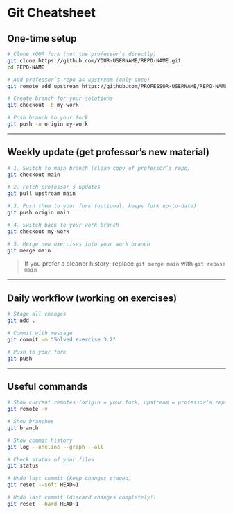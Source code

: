 # Git Cheatsheet

## One-time setup

```bash
# Clone YOUR fork (not the professor’s directly)
git clone https://github.com/YOUR-USERNAME/REPO-NAME.git
cd REPO-NAME

# Add professor’s repo as upstream (only once)
git remote add upstream https://github.com/PROFESSOR-USERNAME/REPO-NAME.git

# Create branch for your solutions
git checkout -b my-work

# Push branch to your fork
git push -u origin my-work
```

---

## Weekly update (get professor’s new material)

```bash
# 1. Switch to main branch (clean copy of professor’s repo)
git checkout main

# 2. Fetch professor’s updates
git pull upstream main

# 3. Push them to your fork (optional, keeps fork up-to-date)
git push origin main

# 4. Switch back to your work branch
git checkout my-work

# 5. Merge new exercises into your work branch
git merge main
```

> If you prefer a cleaner history: replace `git merge main` with `git rebase main`

---

## Daily workflow (working on exercises)

```bash
# Stage all changes
git add .

# Commit with message
git commit -m "Solved exercise 3.2"

# Push to your fork
git push
```

---

## Useful commands

```bash
# Show current remotes (origin = your fork, upstream = professor’s repo)
git remote -v

# Show branches
git branch

# Show commit history
git log --oneline --graph --all

# Check status of your files
git status

# Undo last commit (keep changes staged)
git reset --soft HEAD~1

# Undo last commit (discard changes completely!)
git reset --hard HEAD~1
```